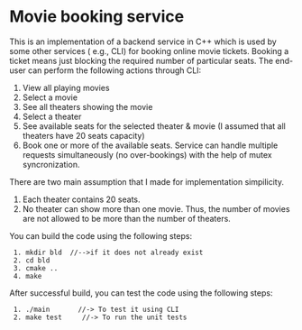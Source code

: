 # Movie booking service

This is an implementation of a backend service in C++ which is used by some other services ( e.g., CLI) for booking online movie tickets. Booking a ticket means just blocking
the required number of particular seats.
The end-user can perform the following actions through CLI:
1. View all playing movies
2. Select a movie
3. See all theaters showing the movie
4. Select a theater
5. See available seats for the selected theater & movie (I assumed that all theaters have 20 seats capacity)
6. Book one or more of the available seats. Service can handle
multiple requests simultaneously (no over-bookings) with the help of mutex syncronization.
 
There are two main assumption that I made for implementation simpilicity.
1. Each theater contains 20 seats.
2. No theater can show more than one movie. Thus, the number of movies are not allowed to be more than the number of theaters.


You can build the code using the following steps:

     1. mkdir bld  //-->if it does not already exist
     2. cd bld
     3. cmake .. 
     4. make
     
After successful build, you can test the code using the following steps:

     1. ./main       //-> To test it using CLI
     2. make test     //-> To run the unit tests
